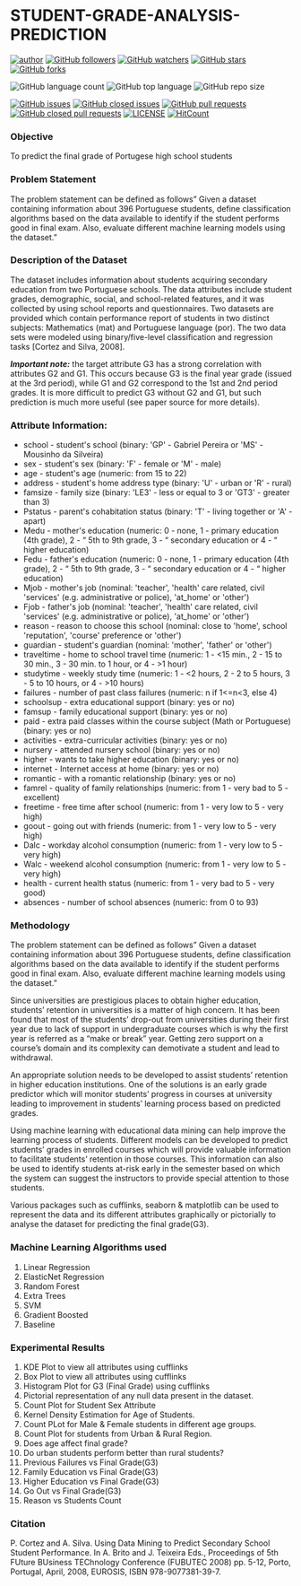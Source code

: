 # STUDENT-GRADE-ANALYSIS-PREDICTION

[![author](https://img.shields.io/badge/author-Abhishek-ff69b4.svg?style=flat-square)](https://www.linkedin.com/in/abhishekmali/)
[![GitHub followers](https://img.shields.io/github/followers/AbhishekMali21?style=social)](https://github.com/AbhishekMali21?tab=followers)
[![GitHub watchers](https://img.shields.io/github/watchers/AbhishekMali21/STUDENT-GRADE-ANALYSIS-PREDICTION?style=social)](https://github.com/AbhishekMali21/STUDENT-GRADE-ANALYSIS-PREDICTION/watchers)
[![GitHub stars](https://img.shields.io/github/stars/AbhishekMali21/STUDENT-GRADE-ANALYSIS-PREDICTION?style=social)](https://github.com/AbhishekMali21/STUDENT-GRADE-ANALYSIS-PREDICTION/stargazers)
[![GitHub forks](https://img.shields.io/github/forks/AbhishekMali21/STUDENT-GRADE-ANALYSIS-PREDICTION?style=social)](https://github.com/AbhishekMali21/STUDENT-GRADE-ANALYSIS-PREDICTION/network/members)

![GitHub language count](https://img.shields.io/github/languages/count/AbhishekMali21/STUDENT-GRADE-ANALYSIS-PREDICTION?style=flat-square)
![GitHub top language](https://img.shields.io/github/languages/top/AbhishekMali21/STUDENT-GRADE-ANALYSIS-PREDICTION?logoColor=9cf&style=flat-square)
![GitHub repo size](https://img.shields.io/github/repo-size/AbhishekMali21/STUDENT-GRADE-ANALYSIS-PREDICTION?logoColor=important&style=flat-square)

[![GitHub issues](https://img.shields.io/github/issues/AbhishekMali21/STUDENT-GRADE-ANALYSIS-PREDICTION?style=flat-square)](https://github.com/AbhishekMali21/STUDENT-GRADE-ANALYSIS-PREDICTION/issues?q=is%3Aopen+is%3Aissue)
[![GitHub closed issues](https://img.shields.io/github/issues-closed/AbhishekMali21/STUDENT-GRADE-ANALYSIS-PREDICTION?style=flat-square)](https://github.com/AbhishekMali21/STUDENT-GRADE-ANALYSIS-PREDICTION/issues?q=is%3Aissue+is%3Aclosed)
[![GitHub pull requests](https://img.shields.io/github/issues-pr/AbhishekMali21/STUDENT-GRADE-ANALYSIS-PREDICTION?logoColor=yellow&style=flat-square)](https://github.com/AbhishekMali21/STUDENT-GRADE-ANALYSIS-PREDICTION/pulls?q=is%3Aopen+is%3Apr)
[![GitHub closed pull requests](https://img.shields.io/github/issues-pr-closed/AbhishekMali21/STUDENT-GRADE-ANALYSIS-PREDICTION?logoColor=yellow&style=flat-square)](https://github.com/AbhishekMali21/STUDENT-GRADE-ANALYSIS-PREDICTION/pulls?q=is%3Apr+is%3Aclosed)
[![LICENSE](https://img.shields.io/dub/l/vibe-d.svg?style=flat-square)](https://github.com/AbhishekMali21/STUDENT-GRADE-ANALYSIS-PREDICTION/blob/master/LICENSE)
[![HitCount](http://hits.dwyl.com/AbhishekMali21/STUDENT-GRADE-ANALYSIS-PREDICTION.svg)](http://hits.dwyl.com/AbhishekMali21/STUDENT-GRADE-ANALYSIS-PREDICTION)

### Objective
To predict the final grade of Portugese high school students

### Problem Statement
The problem statement can be defined as follows” Given a dataset containing information about 396 Portuguese students, define classification algorithms based on the data available to identify if the student performs good in final exam. Also, evaluate different machine learning models using the dataset.”

### Description of the Dataset
The dataset includes information about students acquiring secondary education from two Portuguese schools. The data attributes include student grades, demographic, social, and school-related features, and it was collected by using school reports and questionnaires. Two datasets are provided which contain performance report of students in two distinct subjects: Mathematics (mat) and Portuguese language (por). The two data sets were modeled using binary/five-level classification and regression tasks [Cortez and Silva, 2008].

***Important note:*** the target attribute G3 has a strong correlation with attributes G2 and G1. This occurs because G3 is the final year grade (issued at the 3rd period), while G1 and G2 correspond to the 1st and 2nd period grades. It is more difficult to predict G3 without G2 and G1, but such prediction is much more useful (see paper source for more details).

### Attribute Information:
* school - student's school (binary: 'GP' - Gabriel Pereira or 'MS' - Mousinho da Silveira)
* sex - student's sex (binary: 'F' - female or 'M' - male)
* age - student's age (numeric: from 15 to 22)
* address - student's home address type (binary: 'U' - urban or 'R' - rural)
* famsize - family size (binary: 'LE3' - less or equal to 3 or 'GT3' - greater than 3)
* Pstatus - parent's cohabitation status (binary: 'T' - living together or 'A' - apart)
* Medu - mother's education (numeric: 0 - none, 1 - primary education (4th grade), 2 - “ 5th to 9th grade, 3 - “ secondary education or 4 - “ higher education)
* Fedu - father's education (numeric: 0 - none, 1 - primary education (4th grade), 2 - “ 5th to 9th grade, 3 - “ secondary education or 4 - “ higher education)
* Mjob - mother's job (nominal: 'teacher', 'health' care related, civil 'services' (e.g. administrative or police), 'at_home' or 'other')
* Fjob - father's job (nominal: 'teacher', 'health' care related, civil 'services' (e.g. administrative or police), 'at_home' or 'other')
* reason - reason to choose this school (nominal: close to 'home', school 'reputation', 'course' preference or 'other')
* guardian - student's guardian (nominal: 'mother', 'father' or 'other')
* traveltime - home to school travel time (numeric: 1 - <15 min., 2 - 15 to 30 min., 3 - 30 min. to 1 hour, or 4 - >1 hour)
* studytime - weekly study time (numeric: 1 - <2 hours, 2 - 2 to 5 hours, 3 - 5 to 10 hours, or 4 - >10 hours)
* failures - number of past class failures (numeric: n if 1<=n<3, else 4)
* schoolsup - extra educational support (binary: yes or no)
* famsup - family educational support (binary: yes or no)
* paid - extra paid classes within the course subject (Math or Portuguese) (binary: yes or no)
* activities - extra-curricular activities (binary: yes or no)
* nursery - attended nursery school (binary: yes or no)
* higher - wants to take higher education (binary: yes or no)
* internet - Internet access at home (binary: yes or no)
* romantic - with a romantic relationship (binary: yes or no)
* famrel - quality of family relationships (numeric: from 1 - very bad to 5 - excellent)
* freetime - free time after school (numeric: from 1 - very low to 5 - very high)
* goout - going out with friends (numeric: from 1 - very low to 5 - very high)
* Dalc - workday alcohol consumption (numeric: from 1 - very low to 5 - very high)
* Walc - weekend alcohol consumption (numeric: from 1 - very low to 5 - very high)
* health - current health status (numeric: from 1 - very bad to 5 - very good)
* absences - number of school absences (numeric: from 0 to 93)


### Methodology
The problem statement can be defined as follows” Given a dataset containing information about 396 Portuguese students, define classification algorithms based on the data available to identify if the student performs good in final exam. Also, evaluate different machine learning models using the dataset.”

Since universities are prestigious places to obtain higher education, students’ retention in universities is a matter of high concern. It has been found that most of the students’ drop-out from universities during their first year due to lack of support in undergraduate courses which is why the first year is referred as a “make or break” year. Getting zero support on a course’s domain and its complexity can demotivate a student and lead to withdrawal.

An appropriate solution needs to be developed to assist students’ retention in higher education institutions. One of the solutions is an early grade predictor which will monitor students’ progress in courses at university leading to improvement in students’ learning process based on predicted grades. 

Using machine learning with educational data mining can help improve the learning process of students. Different models can be developed to predict students’ grades in enrolled courses which will provide valuable information to facilitate students’ retention in those courses. This information can also be used to identify students at-risk early in the semester based on which the system can suggest the instructors to provide special attention to those students. 

Various packages such as cufflinks, seaborn & matplotlib can be used to represent the data and its different attributes graphically or pictorially to analyse the dataset for predicting the final grade(G3).

### Machine Learning Algorithms used
1. Linear Regression
2. ElasticNet Regression
3. Random Forest
4. Extra Trees
5. SVM
6. Gradient Boosted
7. Baseline

### Experimental Results
1. KDE Plot to view all attributes using cufflinks
2. Box Plot to view all attributes using cufflinks
3. Histogram Plot for G3 (Final Grade) using cufflinks
4. Pictorial representation of any null data present in the dataset.
5. Count Plot for Student Sex Attribute
6. Kernel Density Estimation for Age of Students.
7. Count PLot for Male & Female students in different age groups.
8. Count Plot for students from Urban & Rural Region.
9. Does age affect final grade?
10. Do urban students perform better than rural students?
11. Previous Failures vs Final Grade(G3)
12. Family Education vs Final Grade(G3)
13. Higher Education vs Final Grade(G3)
14. Go Out vs Final Grade(G3)
15. Reason vs Students Count



### Citation
P. Cortez and A. Silva. Using Data Mining to Predict Secondary School Student Performance. In A. Brito and J. Teixeira Eds., Proceedings of 5th FUture BUsiness TEChnology Conference (FUBUTEC 2008) pp. 5-12, Porto, Portugal, April, 2008, EUROSIS, ISBN 978-9077381-39-7.




